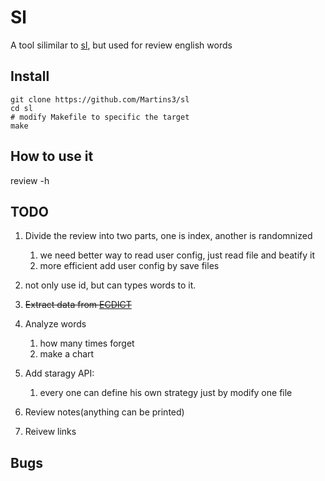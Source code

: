 # Sl
A tool silimilar to [sl](https://github.com/mtoyoda/sl), but used for review english words

## Install
```
git clone https://github.com/Martins3/sl
cd sl
# modify Makefile to specific the target
make
```

## How to use it
review -h

## TODO
1. Divide the review into two parts,  one is index, another is randomnized
    1. we need better way to read user config, just read file and beatify it
    2. more efficient add user config by save files
4. not only use id, but can types words to it.

3. ~~Extract data from [ECDICT](https://github.com/skywind3000/ECDICT)~~
5. Analyze words
    1. how many times forget
    2. make a chart
7. Add staragy API:
    1. every one can define his own strategy just by modify one file
8. Review notes(anything can be printed)
9. Reivew links

## Bugs
